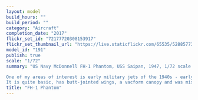 ```yaml
---
layout: model
build_hours: ""
build_period: ""
category: "Aircraft"
completion_date: "2017"
flickr_set_id: "72177720308153917"
flickr_set_thumbnail_url: "https://live.staticflickr.com/65535/52885773033_67dbd13505_m.jpg"
model_id: "191"
publish: true
scale: "1/72"
summary: "US Navy McDonnell FH-1 Phantom, USS Saipan, 1947, 1/72 scale [Built 2017]

One of my areas of interest is early military jets of the 1940s - early 1960s. I built this model from MPM's short-run injection kit which was tooled in 1991.
It is quite basic, has butt-jointed wings, a vacform canopy and was missing one exhaust nozzle. Nonetheless, it seems reasonably sound in shape and proportion and was an enjoyable build "
title: "FH-1 Phantom"
---
```



